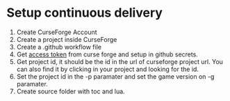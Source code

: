 # Setup continuous delivery

1. Create CurseForge Account
2. Create a project inside CurseForge
3. Create a .github workflow file
4. Get [access token](https://legacy.curseforge.com/account/api-tokens) from curse forge and setup in github secrets.
5. Get project id, it should be the id in the url of curseforge project url. 
You can also find it by clicking in your project and looking for the id. 
6. Set the project id in the -p paramater and set the game version on -g paramater.
7. Create source folder with toc and lua.